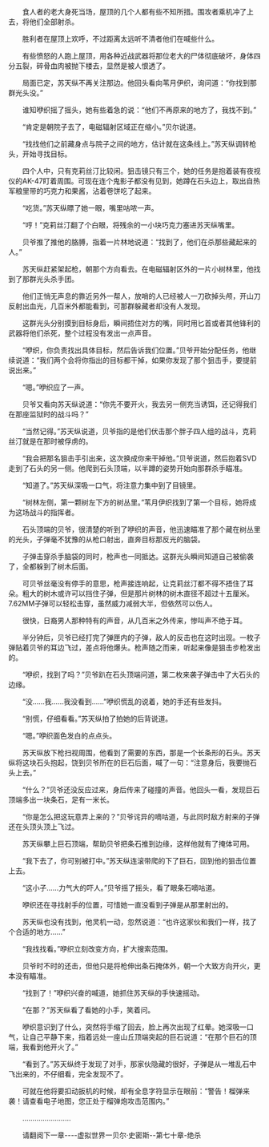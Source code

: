 <div class="read-content j_readContent" id="">
                <p>　　食人者的老大身死当场，屋顶的几个人都有些不知所措。围攻者乘机冲了上去，将他们全部射杀。<p>　　胜利者在屋顶上欢呼，不过距离太远听不清者他们在喊些什么。<p>　　有些愤怒的人跑上屋顶，用各种近战武器将那位老大的尸体彻底破坏，身体四分五裂，碎骨血肉被抛下楼去，显然是被人恨透了。<p>　　局面已定，苏天纵不再关注那边。他回头看向苇月伊织，询问道：“你找到那群光头没。”<p>　　谁知咿织摇了摇头，她有些着急的说：“他们不再原来的地方了，我找不到。”<p>　　“肯定是朝院子去了，电磁辐射区域正在缩小。”贝尔说道。<p>　　“找找他们之前藏身点与院子之间的地方，估计就在这条线上。”苏天纵调转枪头，开始寻找目标。<p>　　四个人中，只有克莉丝汀比较闲。狙击镜只有三个，她的任务是抱着装有夜视仪的AK-47盯着周围。可现在连个鬼影子都没有见到，她蹲在石头边上，取出自热军粮里带的巧克力和果酱，沾着卷饼吃了起来。<p>　　“吃货。”苏天纵瞟了她一眼，嘴里咕哝一声。<p>　　“哼！”克莉丝汀翻了个白眼，将残余的一小块巧克力塞进苏天纵嘴里。<p>　　贝爷推了推他的胳膊，指着一片林地说道：“找到了，他们在杀那些藏起来的人。”<p>　　苏天纵赶紧架起枪，朝那个方向看去。在电磁辐射区外的一片小树林里，他找到了那群光头杀手团。<p>　　他们正悄无声息的靠近另外一帮人，放哨的人已经被人一刀砍掉头颅，开山刀反射出血光，几百米外都能看到，可那群躲藏者却没有人发现。<p>　　这群光头分别摸到目标身后，瞬间捂住对方的嘴，同时用匕首或者其他锋利的武器将他们杀死，整个过程没有发出一点声音。<p>　　“咿织，你负责找出具体目标，然后告诉我们位置。”贝爷开始分配任务，他继续说道：“我们两个会将你指出的目标都干掉，如果你发现了那个狙击手，要提前说出来。”<p>　　“嗯。”咿织应了一声。<p>　　贝爷又看向苏天纵说道：“你先不要开火，我去另一侧充当诱饵，还记得我们在那座监狱时的战斗吗？”<p>　　“当然记得。”苏天纵说道，贝爷指的是他们伏击那个胖子四人组的战斗，克莉丝汀就是在那时被俘虏的。<p>　　“我会把那名狙击手引出来，这次换成你来干掉他。”贝爷说道，然后抱着SVD走到了石头的另一侧。他爬到石头顶端，以半蹲的姿势开始向那群杀手瞄准。<p>　　“知道了。”苏天纵深吸一口气，将注意力集中到了目镜里。<p>　　“树林左侧，第一颗树左下方的树丛里。”苇月伊织找到了第一个目标，她将成为这场战斗的指挥者。<p>　　石头顶端的贝爷，很清楚的听到了咿织的声音，他迅速瞄准了那个藏在树丛里的光头，子弹毫不犹豫的从枪口射出，直奔目标那反光的脑袋。<p>　　子弹击穿杀手脑袋的同时，枪声也一同抵达。这群光头瞬间知道自己被偷袭了，全都躲到了树木后面。<p>　　可贝爷丝毫没有停手的意思，枪声接连响起，让克莉丝汀都不得不捂住了耳朵。粗大的树木或许可以挡住子弹，但是那片树林的树木直径不超过十五厘米。7.62MM子弹可以轻松击穿，虽然威力减弱大半，但依然可以伤人。<p>　　很快，日裔男人那种特有的声音，从几百米之外传来，惨叫声不绝于耳。<p>　　半分钟后，贝爷已经打完了弹匣内的子弹，敌人的反击也在这时出现。一枚子弹贴着贝爷的耳边飞过，差点将他爆头。枪声随之而来，听起来像是狙击步枪发出的。<p>　　“咿织，找到了吗？”贝爷趴在石头顶端问道，第二枚来袭子弹击中了大石头的边缘。<p>　　“没……我……我没看到……”咿织慌乱的说着，她的手还有些发抖。<p>　　“别慌，仔细看看。”苏天纵拍了拍她的后背说道。<p>　　“嗯。”咿织面色发白的点点头。<p>　　苏天纵放下枪扫视周围，他看到了需要的东西，那是一个长条形的石头。苏天纵将这块石头抱起，饶到贝爷所在的巨石后面，喊了一句：“注意身后，我要抛石头上去。”<p>　　“什么？”贝爷还没反应过来，身后传来了碰撞的声音。他回头一看，发现巨石顶端多出一块条石，足有一米长。<p>　　“你是怎么把这玩意弄上来的？”贝爷诧异的嘀咕道，与此同时敌方射来的子弹还在头顶头顶上飞过。<p>　　苏天纵攀上巨石顶端，帮助贝爷把条石推到边缘，这样他就有了掩体可用。<p>　　“我下去了，你可别被打中。”苏天纵连滚带爬的下了巨石，回到他的狙击位置上去。<p>　　“这小子……力气大的吓人。”贝爷摇了摇头，看了眼条石嘀咕道。<p>　　咿织还在寻找射手的位置，可惜她一直没看到子弹是从那里射出的。<p>　　苏天纵也没有找到，他灵机一动，忽然说道：“也许这家伙和我们一样，找了个合适的地方……”<p>　　“我找找看。”咿织立刻改变方向，扩大搜索范围。<p>　　贝爷时不时的还击，但他只是将枪伸出条石掩体外，朝一个大致方向开火，更本没有瞄准。<p>　　“找到了！”咿织兴奋的喊道，她抓住苏天纵的手快速摇动。<p>　　“在那？”苏天纵看了看她的小手，笑着问。<p>　　咿织意识到了什么，突然将手缩了回去，脸上再次出现了红晕。她深吸一口气，让自己平静下来，指着远处一座山丘顶端突起的巨石说道：“在那个巨石的顶端，我看到他开火了。”<p>　　“看到了。”苏天纵终于发现了对手，那家伙隐藏的很好，子弹是从一堆乱石中飞出来的，不仔细看，完全发现不了。<p>　　可就在他将要扣动扳机的时候，却有全息字符显示在眼前：“警告！榴弹来袭！请查看电子地图，您正处于榴弹炮攻击范围内。”<p>　　……………………<p>　　请翻阅下一章----虚拟世界一贝尔·史密斯--第七十章-绝杀<p>　　<p> 
            </div>